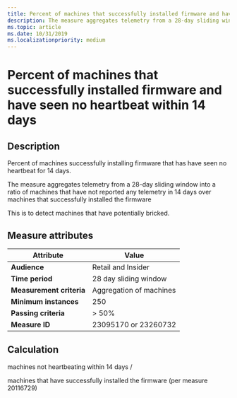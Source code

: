 ```yaml
---
title: Percent of machines that successfully installed firmware and have seen no heartbeat within 14 days
description: The measure aggregates telemetry from a 28-day sliding window into a ratio of machines that have not reported any telemetry in 14 days over machines that successfully installed the firmware
ms.topic: article
ms.date: 10/31/2019
ms.localizationpriority: medium
---
```

 
# Percent of machines that successfully installed firmware and have seen no heartbeat within 14 days

## Description

Percent of machines successfully installing firmware that has have seen no heartbeat for 14 days.   

The measure aggregates telemetry from a 28-day sliding window into a ratio of machines that have not reported any telemetry in 14 days over machines that successfully installed the firmware

This is to detect machines that have potentially bricked. 

## Measure attributes

|Attribute|Value|
|----|----|
|**Audience**|Retail and Insider|
|**Time period**|28 day sliding window|
|**Measurement criteria**|Aggregation of machines|
|**Minimum instances**|250|
|**Passing criteria**|> 50%|
|**Measure ID**|23095170 or 23260732|

## Calculation

machines not heartbeating within 14 days /

machines that have successfully installed the firmware (per measure 20116729)

